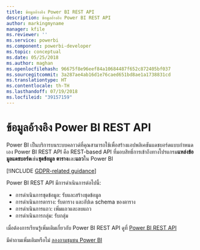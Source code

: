 ```yaml
---
title: ข้อมูลอ้างอิง Power BI REST API
description: ข้อมูลอ้างอิง Power BI REST API
author: markingmyname
manager: kfile
ms.reviewer: ''
ms.service: powerbi
ms.component: powerbi-developer
ms.topic: conceptual
ms.date: 05/25/2018
ms.author: maghan
ms.openlocfilehash: 96675f8e96eef84a10684487f652c872405bf037
ms.sourcegitcommit: 3a287ae4ab16d1e76caed651bd8ae1a1738831cd
ms.translationtype: HT
ms.contentlocale: th-TH
ms.lasthandoff: 07/19/2018
ms.locfileid: "39157159"
---
```

# <a name="power-bi-rest-api-reference"></a>ข้อมูลอ้างอิง Power BI REST API
Power BI เป็นบริการบนระบบคลาวด์ที่คุณสามารถใช้เพื่อสร้างแอปพลิเคชันแดชบอร์ดแบบกำหนดเอง Power BI REST API คือ REST-based API ที่มอบสิทธิ์การเข้าถึงทางโปรแกรม**แหล่งข้อมูลแดชบอร์ด**เช่น**ชุดข้อมูล** **ตาราง**และ**แถว**ใน Power BI

[!INCLUDE [GDPR-related guidance](../includes/gdpr-hybrid-note.md)]

Power BI REST API มีการดำเนินการต่อไปนี้:

* การดำเนินการชุดข้อมูล: รับและสร้างชุดข้อมูล
* การดำเนินการตาราง: รับตาราง และอัปเด schema ของตาราง
* การดำเนินการแถว: เพิ่มแถวและลบแถว
* การดำเนินการกลุ่ม: รับกลุ่ม

เมื่อต้องการเรียนรู้เพิ่มเติมเกี่ยวกับ Power BI REST API ดูที่ [Power BI REST API](https://docs.microsoft.com/rest/api/power-bi/)

มีคำถามเพิ่มเติมหรือไม่ [ลองถามชุมชน Power BI](http://community.powerbi.com/)